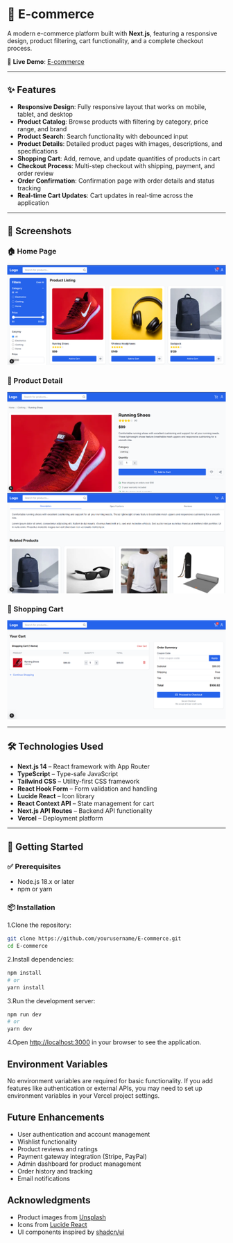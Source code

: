 # 🛒 E-commerce

A modern e-commerce platform built with **Next.js**, featuring a responsive design, product filtering, cart functionality, and a complete checkout process.

🔗 **Live Demo**: [E-commerce](https://e-commerce-nine-gules-45.vercel.app/)

---

## ✨ Features

- **Responsive Design**: Fully responsive layout that works on mobile, tablet, and desktop
- **Product Catalog**: Browse products with filtering by category, price range, and brand
- **Product Search**: Search functionality with debounced input
- **Product Details**: Detailed product pages with images, descriptions, and specifications
- **Shopping Cart**: Add, remove, and update quantities of products in cart
- **Checkout Process**: Multi-step checkout with shipping, payment, and order review
- **Order Confirmation**: Confirmation page with order details and status tracking
- **Real-time Cart Updates**: Cart updates in real-time across the application

---

## 📸 Screenshots

### 🏠 Home Page  
![Home Page](./public/screenshots/Home.png)

### 📄 Product Detail  
![Product Detail](./public/screenshots/product-detail(1).png)
![Product Detail](./public/screenshots/product-detail(2).png)

### 🛒 Shopping Cart  
![Shopping Cart](./public/screenshots/cart.png)

---

## 🛠 Technologies Used

- **Next.js 14** – React framework with App Router
- **TypeScript** – Type-safe JavaScript
- **Tailwind CSS** – Utility-first CSS framework
- **React Hook Form** – Form validation and handling
- **Lucide React** – Icon library
- **React Context API** – State management for cart
- **Next.js API Routes** – Backend API functionality
- **Vercel** – Deployment platform

---

## 🚀 Getting Started

### ✅ Prerequisites

- Node.js 18.x or later
- npm or yarn

### 📦 Installation

1.Clone the repository:

```bash
git clone https://github.com/yourusername/E-commerce.git
cd E-commerce
```

2.Install dependencies:
```bash
npm install
# or
yarn install
```

3.Run the development server:
```bash
npm run dev
# or
yarn dev
```
4.Open [http://localhost:3000](http://localhost:3000) in your browser to see the application.

## Environment Variables

No environment variables are required for basic functionality. If you add features like authentication or external APIs, you may need to set up environment variables in your Vercel project settings.

## Future Enhancements

- User authentication and account management
- Wishlist functionality
- Product reviews and ratings
- Payment gateway integration (Stripe, PayPal)
- Admin dashboard for product management
- Order history and tracking
- Email notifications

## Acknowledgments

- Product images from [Unsplash](https://unsplash.com)
- Icons from [Lucide React](https://lucide.dev)
- UI components inspired by [shadcn/ui](https://ui.shadcn.com)
